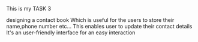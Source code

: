 This is my TASK 3

designing a contact book Which is useful for the users to store their name,phone number etc...
This enables user to update their contact details
It's an user-friendly interface for an easy interaction
